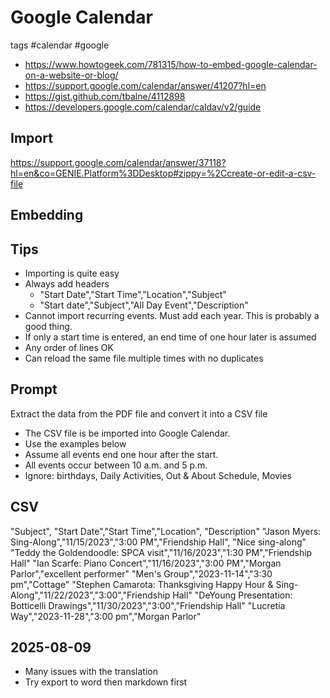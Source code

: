# Google Calendar

tags #calendar #google


* https://www.howtogeek.com/781315/how-to-embed-google-calendar-on-a-website-or-blog/
* https://support.google.com/calendar/answer/41207?hl=en
* https://gist.github.com/tbalne/4112898
* https://developers.google.com/calendar/caldav/v2/guide

## Import

https://support.google.com/calendar/answer/37118?hl=en&co=GENIE.Platform%3DDesktop#zippy=%2Ccreate-or-edit-a-csv-file


## Embedding

## Tips

* Importing is quite easy
* Always add headers
  * "Start Date","Start Time","Location","Subject"
  * "Start date","Subject","All Day Event","Description"
* Cannot import recurring events. Must add each year. This is probably a good thing.
* If only a start time is entered, an end time of one hour later is assumed
* Any order of lines OK
* Can reload the same file multiple times with no duplicates

## Prompt

Extract the data from the PDF file and convert it into a CSV file

* The CSV file is be imported into Google Calendar.
* Use the examples below
* Assume all events end one hour after the start.
* All events occur between 10 a.m. and 5 p.m.
* Ignore: birthdays, Daily Activities, Out & About Schedule, Movies

## CSV

"Subject", "Start Date","Start Time","Location", "Description"
"Jason Myers: Sing-Along","11/15/2023","3:00 PM","Friendship Hall", "Nice sing-along"
"Teddy the Goldendoodle: SPCA visit","11/16/2023","1:30 PM","Friendship Hall"
"Ian Scarfe: Piano Concert","11/16/2023","3:00 PM","Morgan Parlor","excellent performer"
"Men's Group","2023-11-14","3:30 pm","Cottage"
"Stephen Camarota: Thanksgiving Happy Hour & Sing-Along","11/22/2023","3:00","Friendship Hall"
"DeYoung Presentation: Botticelli Drawings","11/30/2023","3:00","Friendship Hall"
"Lucretia Way","2023-11-28","3:00 pm","Morgan Parlor"

## 2025-08-09

* Many issues with the translation
* Try export to word then markdown first





